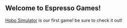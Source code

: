 ## Welcome to Espresso Games!

 [Hobo Simulator](https://github.com/espressogames/espressogames.github.io/edit/master/HoboSimulatorMac) is our first game! be sure to check it out!
